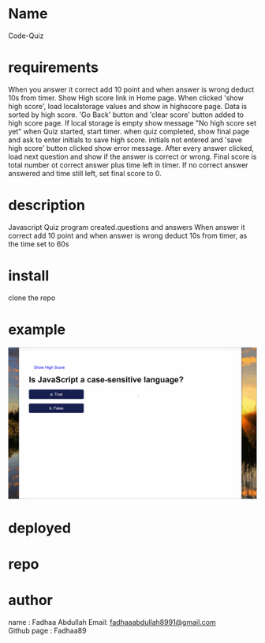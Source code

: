 # Name 
Code-Quiz
# requirements
When you answer it correct add 10 point and when answer is wrong deduct 10s from timer.
Show High score link in Home page.
When clicked 'show high score', load localstorage values and show in highscore page. Data is sorted by high score.
'Go Back' button and 'clear score' button added to high score page.
If local storage is empty show message "No high score set yet"
when Quiz started, start timer.
when quiz completed, show final page and ask to enter initials to save high score.
 initials not entered and 'save high score' button clicked show error message.
After every answer clicked, load next question and show if the answer is correct or wrong.
Final score is total number ot correct answer plus time left in timer.
If no correct answer answered and time still left, set final score to 0.

# description 
Javascript Quiz program created.questions and answers When answer it correct add 10 point and when answer is wrong deduct 10s from timer, as the time set to 60s
# install
clone the repo
# example 
![Example Gif](./assets/image/example.gif)
 

# deployed


# repo


# author 
name : Fadhaa Abdullah 
Email: fadhaaabdullah8991@gmail.com   
Github page : Fadhaa89




